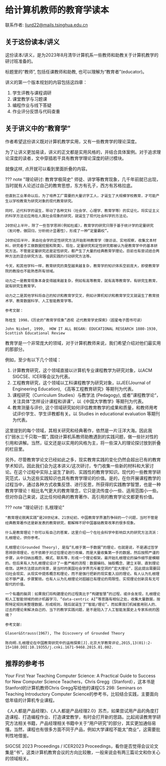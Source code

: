 # 给计算机教师的教育学读本

联系作者: liurd22@mails.tsinghua.edu.cn

## 关于这份读本/讲义

这份读本/讲义，是为2023年8月清华计算机系一些教师和助教关于计算机教学的研讨班准备的。

标题里的“教师”, 包括任课教师和助教, 也可以理解为“教育者”(educator)。

讲义的第一个版本规划的内容包括这四章：

1. 学生评教与课程调研
2. 课堂教学与习题课
3. 编程作业与线下答疑
4. 作业评分反馈与代码查重

## 关于讲义中的“教育学”

作者希望这份讲义既对计算机教学实用，又有一些教育学的理论深度。

为了让讲义更加易读，讲义的正文都是实用风格的，并结合具体案例。对于追求理论深度的读者，文中穿插若干具有教育学理论深度的研讨模块。

就像这样, 点开就可以看到里面折叠的内容。

??? note "理论研讨: 教育学极简史"
    师徒、讲学等教育现象，几千年前就已出现，当时就有人论述过自己的教育思想，东方有孔子，西方有苏格拉底。

    但直到工业革命以后，为了培养工厂需要的大量识字工人，才诞生了大规模学校教育，才可能产生以学校教育为研究对象的现代教育研究。

    同时，近代科学的诞生，带动了各种文科（社会学、心理学、教育学等）的实证化。将实证主义的科学方法论应用在人类社会现象的研究，就诞生了现代社会科学的方法论。

    20世纪上半叶，除了一些哲学思辨(例如杜威)，教育学的研究只限于基于统计学的定量研究（发问卷，做回归，分析统计显著性），形成了一种“定量霸权”。
    
    20世纪后半叶，来自社会学的定性研究方法开始影响教育学（做访谈、实地观察，收集文本材料，研究者手工做数据挖掘和聚类）。现在，定量研究和定性研究都被认为是教育学中的基本研究方法。不管是定量研究还是定性研究，都产生了大量的经典教育学理论。目前也有尝试结合两种方法的混合研究方法、强调实践的行动研究方法等。

    今天，和其他学科一样，教育研究的类型越来越复杂，教育学的知识体系空前庞大，即使教育学院的教授也不能熟悉所有领域。

    动力之一是教育现象本身变得越来越复杂，例如有高等教育，就有高等教育学。有研究生教育，就有研究生教育学。
    
    动力之二是其他学科将自己的知识和教育学交叉，例如计算机知识和教育学交叉就诞生了教育技术学、教育数据科学、人工智能教育学等。

    参考文献：
    
    陈桂生 1998，《历史的“教育学现象”透视 近代教育学史探索》（超星电子图书可读）

    John Nisbet, 1999,  HOW IT ALL BEGAN: EDUCATIONAL RESEARCH 1880-1930,  Scottish Educational Review

教育学是一个非常庞大的领域，对于计算机教师来说，我们希望介绍对他们最实用的那部分。

例如，至少有以下几个领域：

1. 计算教育研究，这个领域直接以计算机专业课程教学为研究对象，以ACM SIGCSE、ICER等会议为代表。
2. 工程教育研究，这个领域以工科课程教学为研究对象，以JEE(Journal of Engineering Education), 《高等工程教育研究》等期刊为代表。
3. 课程研究（Curriculum Studies）与教学法 (Pedagogy), 或者”课程教学论“，关注具体”怎样设计课程和讲课“，以《中国大学教学》等期刊为代表。
4. 教育测量与评价, 这个领域研究如何评估教育教学的成果和质量，和教师用考试评价学生、学生评教都有关。以 Studies in educational evaluation 等期刊为代表。

这里提到的每个领域，其相关研究和经典著作，依然是一片汪洋大海。因此我们“弱水三千只取一瓢”, 围绕计算机系教师助教遇到的实践问题，做一些针对性的引用和讲解。当然，征文还是以实用的风格为主，将一些深入的理论探讨放到折叠的栏目里。

另外，尽管教育学论文已经如此之多，现实教育实践的变化仍然会超出已有的教育学术知识。因此我们会为这本讲义/这次研讨，专门收集一些新的材料和大家讨论。在这个过程中实际上诞生了新的、实践性的教育学知识。现代的一些教育学研究范式，认为这些实践知识也具有教育学理论的价值。是的，在你开展课程教学的过程当中，通过各种方式收集反馈、进行反思，所获得的实践教学智慧，也是一种教育学理论！相比名气更大的教育理念，它只是流传度小一些、适用范围小一些。但对你自己来说，这比任何经典的教育著作、高引用的教育学论文都更有价值。

??? note "理论研讨: 扎根理论"

    "教育理论脱离实践“是20世纪末、21世纪初，中国教育学界激烈争辩的一个问题，当时不管是经典教育著作还是新发表的教育研究，都解释不好中国基础教育改革的很多现象。

    什么是教育理论？你可以有自己的答案，这里介绍一个在社会科学中影响巨大的研究方法流派：扎根理论，供你参考。

    扎根理论(Grounded Theory), 是指“扎根于第一手数据”的理论，也就是说，不是通过哲学思辨获得理论，也不依赖于对过往理论进行改编，而是大量收集第一手的数据，然后按照严谨的步骤，从中归纳出概念、模式、联系等，形成一个理论框架。最开始扎根理论的操作细节是模糊的。但后来有人为扎根理论设计了一套严格的流程：数据编码、抽取概念、建立关联、直到理论收敛。这种方法提出的背景，是当时的美国社会学界充斥着空洞的“宏大理论”，因此提出需要回归社会现实、从现实中提炼概念和理论，而不是强行把新的现实套入旧的理论。有人认为扎根理论不够严谨，步骤繁琐。也有人认为扎根理论对超越已有理论的局限性、实现理论创新具有无可取代的价值。

    一个有趣的脑洞：如果我们将构建理论的过程类比于“构建智慧”的过程，或许会发现，扎根理论和人工智能领域的统计机器学习、“data-centric AI”等思路有相似之处，收集大量数据，按照特定规则来整理数据，形成规则，随后就诞生了“智能/理论”。而如果我们机械套用别人的、过去的理论来解决自己的、当下的教学实践问题，是不是陷入了人工智能发展史上专家系统的困境？

    参考文献:
    
    Glaser&Strauss(1967), The Discovery of Grounded Theory

    陈向明.扎根理论在中国教育研究中的运用探索[J].北京大学教育评论,2015,13(01):2-15+188.DOI:10.19355/j.cnki.1671-9468.2015.01.002.

## 推荐的参考书

Your First Year Teaching Computer Science: A Practical Guide to Success for New Computer Science Teachers，Chris Gregg（Stanford），这本书是Stanford的计算机教师Chris Gregg写给他的课程CS 298: Seminars on Teaching Introductory Computer Science的参考书，比较结合实践，主要面向低年级的计算机专业课程。

《人人都是产品经理》、《人人都是产品经理2.0》苏杰，如果尝试用产品的角度打造课程、打造编程作业、打造课堂教学，有时会打开新的思路。比起阅读教育学研究方法相关书籍，产品经理相关书籍中关于“用户研究”的部分，其实更加通俗易懂。当然，课程也有很多方面不同于产品，例如大学课程不能太”商业“，这需要批判性地借鉴。

SIGCSE 2023 Proceedings / ICER2023 Proceedings，看你是否觉得会议论文集是“书”。这类计算机教育会议的方向比较散，一般来说会有两三篇论文和你关心的领域相关。